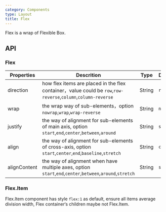 ```yaml
---
category: Components
type: Layout
title: Flex
---
```



Flex is a wrap of  Flexible Box.



## API

### Flex

Properties | Descrition | Type | Default
-----------|------------|------|--------
| direction    |   how flex items are placed in the flex container，value could be `row`,`row-reverse`,`column`,`column-reverse`  | String  | `row` |
| wrap    |  the wrap way of sub-elements，option `nowrap`,`wrap`,`wrap-reverse` | String  | `nowrap` |
| justify  | the way of alignment for sub-elements of main axis, option `start`,`end`,`center`,`between`,`around`    | String   | `start` |
| align    | the way of alignment for sub-elements of cross-axis, option `start`,`center`,`end`,`baseline`,`stretch`  | String   | `center` |
| alignContent | the way of alignment when have multiple axes,  option `start`,`end`,`center`,`between`,`around`,`stretch`    | String  | `stretch` |

### Flex.Item

Flex.Item component has style `flex:1` as default, ensure all items average division width, Flex container‘s children maybe not Flex.Item.
